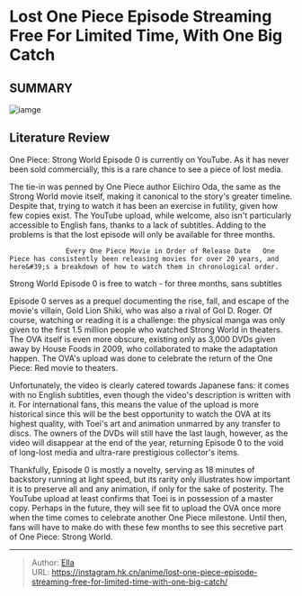 # Lost One Piece Episode Streaming Free For Limited Time, With One Big Catch


## SUMMARY 

![iamge](https://static1.srcdn.com/wordpress/wp-content/uploads/2022/11/One-Piece-Film-Strong-World.jpg)

## Literature Review

One Piece: Strong World Episode 0 is currently on YouTube. As it has never been sold commercially, this is a rare chance to see a piece of lost media.





The tie-in was penned by One Piece author Eiichiro Oda, the same as the Strong World movie itself, making it canonical to the story&#39;s greater timeline. Despite that, trying to watch it has been an exercise in futility, given how few copies exist. The YouTube upload, while welcome, also isn&#39;t particularly accessible to English fans, thanks to a lack of subtitles. Adding to the problems is that the lost episode will only be available for three months.




                  Every One Piece Movie in Order of Release Date   One Piece has consistently been releasing movies for over 20 years, and here&#39;s a breakdown of how to watch them in chronological order.   


 Strong World Episode 0 is free to watch - for three months, sans subtitles 

 

Episode 0 serves as a prequel documenting the rise, fall, and escape of the movie&#39;s villain, Gold Lion Shiki, who was also a rival of Gol D. Roger. Of course, watching or reading it is a challenge: the physical manga was only given to the first 1.5 million people who watched Strong World in theaters. The OVA itself is even more obscure, existing only as 3,000 DVDs given away by House Foods in 2009, who collaborated to make the adaptation happen. The OVA&#39;s upload was done to celebrate the return of the One Piece: Red movie to theaters.




Unfortunately, the video is clearly catered towards Japanese fans: it comes with no English subtitles, even though the video&#39;s description is written with it. For international fans, this means the value of the upload is more historical since this will be the best opportunity to watch the OVA at its highest quality, with Toei&#39;s art and animation unmarred by any transfer to discs. The owners of the DVDs will still have the last laugh, however, as the video will disappear at the end of the year, returning Episode 0 to the void of long-lost media and ultra-rare prestigious collector&#39;s items.

Thankfully, Episode 0 is mostly a novelty, serving as 18 minutes of backstory running at light speed, but its rarity only illustrates how important it is to preserve all and any animation, if only for the sake of posterity. The YouTube upload at least confirms that Toei is in possession of a master copy. Perhaps in the future, they will see fit to upload the OVA once more when the time comes to celebrate another One Piece milestone. Until then, fans will have to make do with these few months to see this secretive part of One Piece: Strong World.






---

> Author: [Ella](https://instagram.hk.cn/)  
> URL: https://instagram.hk.cn/anime/lost-one-piece-episode-streaming-free-for-limited-time-with-one-big-catch/  

